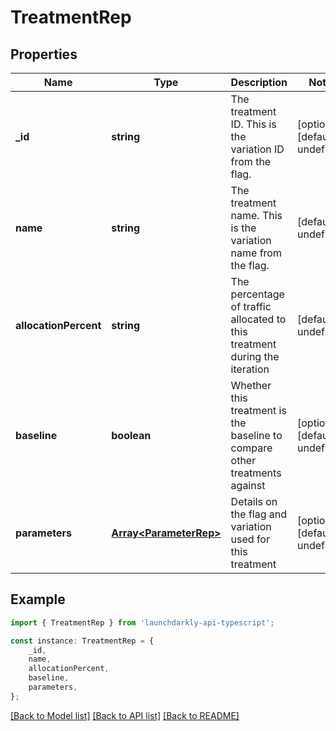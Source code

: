 # TreatmentRep


## Properties

Name | Type | Description | Notes
------------ | ------------- | ------------- | -------------
**_id** | **string** | The treatment ID. This is the variation ID from the flag. | [optional] [default to undefined]
**name** | **string** | The treatment name. This is the variation name from the flag. | [default to undefined]
**allocationPercent** | **string** | The percentage of traffic allocated to this treatment during the iteration | [default to undefined]
**baseline** | **boolean** | Whether this treatment is the baseline to compare other treatments against | [optional] [default to undefined]
**parameters** | [**Array&lt;ParameterRep&gt;**](ParameterRep.md) | Details on the flag and variation used for this treatment | [optional] [default to undefined]

## Example

```typescript
import { TreatmentRep } from 'launchdarkly-api-typescript';

const instance: TreatmentRep = {
    _id,
    name,
    allocationPercent,
    baseline,
    parameters,
};
```

[[Back to Model list]](../README.md#documentation-for-models) [[Back to API list]](../README.md#documentation-for-api-endpoints) [[Back to README]](../README.md)
